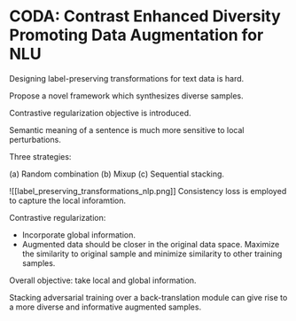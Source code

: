 # CODA: Contrast Enhanced Diversity Promoting Data Augmentation for NLU

Designing label-preserving transformations for text data is hard.

Propose a novel framework which synthesizes diverse samples.

Contrastive regularization objective is introduced.

Semantic meaning of a sentence is much more sensitive to local perturbations.

Three strategies:

 (a) Random combination
 (b) Mixup
 (c) Sequential stacking.
 
 
 ![[label_preserving_transformations_nlp.png]]
 Consistency loss is employed to capture the local inforamtion.
 
 Contrastive regularization:
 
  - Incorporate global information.
  - Augmented data should be closer in the original data space. Maximize the similarity to original sample and minimize similarity to other training samples.


Overall objective: take local and global information.

Stacking adversarial training over a back-translation module can give rise to a more diverse and informative augmented samples.